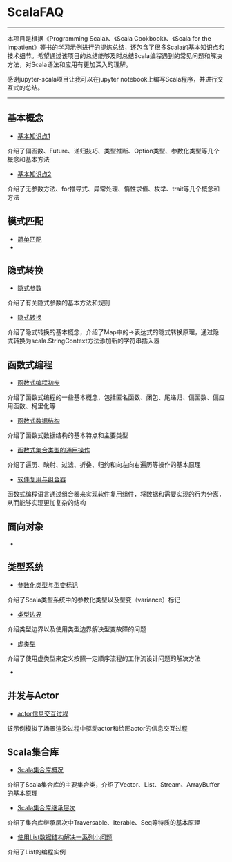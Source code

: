# ScalaFAQ
---
本项目是根据《Programming Scala》、《Scala Cookbook》、《Scala for the Impatient》等书的学习示例进行的提炼总结，还包含了很多Scala的基本知识点和技术细节。希望通过该项目的总结能够及时总结Scala编程遇到的常见问题和解决方法，对Scala语法和应用有更加深入的理解。

感谢jupyter-scala项目让我可以在jupyter notebook上编写Scala程序，并进行交互式的总结。

---
## 基本概念
- [基本知识点1](http://nbviewer.jupyter.org/github/jasonding1354/ScalaFAQ/blob/master/basics/basics1.ipynb)

介绍了偏函数、Future、递归技巧、类型推断、Option类型、参数化类型等几个概念和基本方法
- [基本知识点2](http://nbviewer.jupyter.org/github/jasonding1354/ScalaFAQ/blob/master/basics/basics2.ipynb)

介绍了无参数方法、for推导式、异常处理、惰性求值、枚举、trait等几个概念和方法
[]()

## 模式匹配
- [简单匹配](http://nbviewer.jupyter.org/github/jasonding1354/ScalaFAQ/blob/master/pattern_match/simple_matching.ipynb)
- []()

## 隐式转换
- [隐式参数](http://nbviewer.jupyter.org/github/jasonding1354/ScalaFAQ/blob/master/implicits/implicit_parameter.ipynb)

介绍了有关隐式参数的基本方法和规则
- [隐式转换](http://nbviewer.jupyter.org/github/jasonding1354/ScalaFAQ/blob/master/implicits/implicit_conversion.ipynb)

介绍了隐式转换的基本概念，介绍了Map中的->表达式的隐式转换原理，通过隐式转换为scala.StringContext方法添加新的字符串插入器


## 函数式编程
- [函数式编程初步](http://nbviewer.jupyter.org/github/jasonding1354/ScalaFAQ/blob/master/functional/functional_intro.ipynb)

介绍了函数式编程的一些基本概念，包括匿名函数、闭包、尾递归、偏函数、偏应用函数、柯里化等
- [函数式数据结构](http://nbviewer.jupyter.org/github/jasonding1354/ScalaFAQ/blob/master/functional/functional_data_structure.ipynb)

介绍了函数式数据结构的基本特点和主要类型
- [函数式集合类型的通用操作](http://nbviewer.jupyter.org/github/jasonding1354/ScalaFAQ/blob/master/functional/universal_operations.ipynb)

介绍了遍历、映射、过滤、折叠、归约和向左向右遍历等操作的基本原理
- [软件复用与组合器](http://nbviewer.jupyter.org/github/jasonding1354/ScalaFAQ/blob/master/functional/combinators.ipynb)

函数式编程语言通过组合器来实现软件复用组件，将数据和需要实现的行为分离，从而能够实现更加复杂的结构

## 面向对象
- []()

## 类型系统
- [参数化类型与型变标记](http://nbviewer.jupyter.org/github/jasonding1354/ScalaFAQ/blob/master/type_system/parametered_type.ipynb)

介绍了Scala类型系统中的参数化类型以及型变（variance）标记
- [类型边界 ](http://nbviewer.jupyter.org/github/jasonding1354/ScalaFAQ/blob/master/type_system/type_bound.ipynb)

介绍类型边界以及使用类型边界解决型变故障的问题
- [虚类型](http://nbviewer.jupyter.org/github/jasonding1354/ScalaFAQ/blob/master/type_system/phantom_type.ipynb)

介绍了使用虚类型来定义按照一定顺序流程的工作流设计问题的解决方法
- []()


## 并发与Actor
- [actor信息交互过程](http://nbviewer.jupyter.org/github/jasonding1354/ScalaFAQ/blob/master/concurrency/Rendering_Example.ipynb)

该示例模拟了场景渲染过程中驱动actor和绘图actor的信息交互过程


## Scala集合库
- [Scala集合库概况](http://nbviewer.jupyter.org/github/jasonding1354/ScalaFAQ/blob/master/collections/collection_intro.ipynb)

介绍了Scala集合库的主要集合类，介绍了Vector、List、Stream、ArrayBuffer的基本原理
- [Scala集合库继承层次](http://nbviewer.jupyter.org/github/jasonding1354/ScalaFAQ/blob/master/collections/collection_hierarchy.ipynb)

介绍了集合库继承层次中Traversable、Iterable、Seq等特质的基本原理
- [使用List数据结构解决一系列小问题](http://nbviewer.jupyter.org/github/jasonding1354/ScalaFAQ/blob/master/collections/work_with_lists.ipynb)

介绍了List的编程实例
